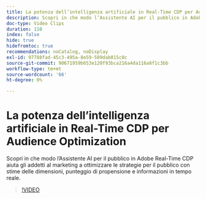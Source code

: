 ```yaml
---
title: La potenza dell’intelligenza artificiale in Real-Time CDP per Audience Optimization
description: Scopri in che modo l’Assistente AI per il pubblico in Adobe Real-Time CDP aiuta gli addetti al marketing a ottimizzare le strategie per il pubblico con stime delle dimensioni, punteggio di propensione e informazioni in tempo reale.
doc-type: Video Clips
duration: 110
index: false
hide: true
hidefromtoc: true
recommendations: noCatalog, noDisplay
exl-id: 97788fad-45c3-495a-8e59-589dab815c8c
source-git-commit: 90671959b653e120f93bca216a4da116a8f1c3bb
workflow-type: tm+mt
source-wordcount: '66'
ht-degree: 0%

---
```


# La potenza dell’intelligenza artificiale in Real-Time CDP per Audience Optimization

Scopri in che modo l’Assistente AI per il pubblico in Adobe Real-Time CDP aiuta gli addetti al marketing a ottimizzare le strategie per il pubblico con stime delle dimensioni, punteggio di propensione e informazioni in tempo reale.

<!-- 62_S508_3442517_109_the-power-of-ai-in-realtime-cdp-for-audience-optimization -->
>[!VIDEO](https://video.tv.adobe.com/v/3463023/?learn=on&enablevpops=true&captions=ita)
